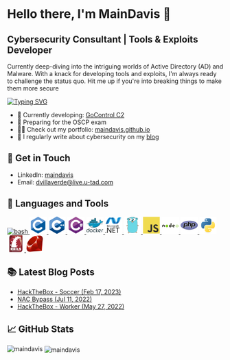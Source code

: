 # Hello there, I'm MainDavis 👋
## Cybersecurity Consultant | Tools & Exploits Developer

Currently deep-diving into the intriguing worlds of Active Directory (AD) and Malware. With a knack for developing tools and exploits, I'm always ready to challenge the status quo. Hit me up if you're into breaking things to make them more secure

<a href="https://git.io/typing-svg"><img src="https://readme-typing-svg.demolab.com?font=Fira+Code&pause=1000&color=04F706&width=435&lines=Happy+Hacking!" alt="Typing SVG" /></a>

- 🔭 Currently developing: [GoControl C2](https://github.com/MainDavis/GoControl)
- 🌱 Preparing for the OSCP exam
- 👨‍💻 Check out my portfolio: [maindavis.github.io](https://maindavis.github.io)
- 📝 I regularly write about cybersecurity on my [blog](https://maindavis.github.io/blog)

## 📮 Get in Touch
- LinkedIn: [maindavis](https://linkedin.com/in/maindavis)
- Email: dvillaverde@live.u-tad.com

## 🧰 Languages and Tools
<p align="left"> <a href="https://www.gnu.org/software/bash/" target="_blank" rel="noreferrer"> <img src="https://www.vectorlogo.zone/logos/gnu_bash/gnu_bash-icon.svg" alt="bash" width="40" height="40"/> </a> <a href="https://www.cprogramming.com/" target="_blank" rel="noreferrer"> <img src="https://raw.githubusercontent.com/devicons/devicon/master/icons/c/c-original.svg" alt="c" width="40" height="40"/> </a> <a href="https://www.w3schools.com/cpp/" target="_blank" rel="noreferrer"> <img src="https://raw.githubusercontent.com/devicons/devicon/master/icons/cplusplus/cplusplus-original.svg" alt="cplusplus" width="40" height="40"/> </a> <a href="https://www.w3schools.com/cs/" target="_blank" rel="noreferrer"> <img src="https://raw.githubusercontent.com/devicons/devicon/master/icons/csharp/csharp-original.svg" alt="csharp" width="40" height="40"/> </a> <a href="https://www.docker.com/" target="_blank" rel="noreferrer"> <img src="https://raw.githubusercontent.com/devicons/devicon/master/icons/docker/docker-original-wordmark.svg" alt="docker" width="40" height="40"/> </a> <a href="https://dotnet.microsoft.com/" target="_blank" rel="noreferrer"> <img src="https://raw.githubusercontent.com/devicons/devicon/master/icons/dot-net/dot-net-original-wordmark.svg" alt="dotnet" width="40" height="40"/> </a> <a href="https://golang.org" target="_blank" rel="noreferrer"> <img src="https://raw.githubusercontent.com/devicons/devicon/master/icons/go/go-original.svg" alt="go" width="40" height="40"/> </a> <a href="https://developer.mozilla.org/en-US/docs/Web/JavaScript" target="_blank" rel="noreferrer"> <img src="https://raw.githubusercontent.com/devicons/devicon/master/icons/javascript/javascript-original.svg" alt="javascript" width="40" height="40"/> </a> <a href="https://nodejs.org" target="_blank" rel="noreferrer"> <img src="https://raw.githubusercontent.com/devicons/devicon/master/icons/nodejs/nodejs-original-wordmark.svg" alt="nodejs" width="40" height="40"/> </a> <a href="https://www.php.net" target="_blank" rel="noreferrer"> <img src="https://raw.githubusercontent.com/devicons/devicon/master/icons/php/php-original.svg" alt="php" width="40" height="40"/> </a> <a href="https://www.python.org" target="_blank" rel="noreferrer"> <img src="https://raw.githubusercontent.com/devicons/devicon/master/icons/python/python-original.svg" alt="python" width="40" height="40"/> </a> <a href="https://rubyonrails.org" target="_blank" rel="noreferrer"> <img src="https://raw.githubusercontent.com/devicons/devicon/master/icons/rails/rails-original-wordmark.svg" alt="rails" width="40" height="40"/> </a> <a href="https://www.ruby-lang.org/en/" target="_blank" rel="noreferrer"> <img src="https://raw.githubusercontent.com/devicons/devicon/master/icons/ruby/ruby-original.svg" alt="ruby" width="40" height="40"/> </a> </p>

## 📚 Latest Blog Posts
- [HackTheBox - Soccer (Feb 17, 2023)](https://maindavis.github.io/blog/hackthebox-soccer)
- [NAC Bypass (Jul 11, 2022)](https://maindavis.github.io/NAC-Bypass)
- [HackTheBox - Worker (May 27, 2022)](https://maindavis.github.io/blog/hackthebox-worker)

## 📈 GitHub Stats

<p><img align="left" src="https://github-readme-stats.vercel.app/api?username=maindavis&show_icons=true&locale=en" alt="maindavis" /></p>
<p>&nbsp;<img align="center" src="https://github-readme-stats.vercel.app/api/top-langs?username=maindavis&show_icons=true&locale=en&layout=compact" alt="maindavis" /></p>
